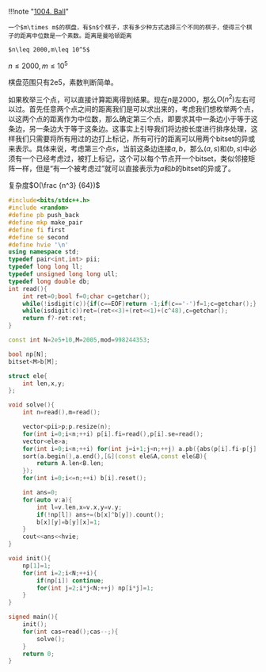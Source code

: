 !!!note "[1004. Ball](http://acm.hdu.edu.cn/contest/problem?cid=1044&pid=1004)"

	一个$m\times m$的棋盘，有$n$个棋子，求有多少种方式选择三个不同的棋子，使得三个棋子的距离中位数是一个素数。距离是曼哈顿距离

	$n\leq 2000,m\leq 10^5$

$n\leq 2000,m\leq 10^5$

棋盘范围只有2e5，素数判断简单。

如果枚举三个点，可以直接计算距离得到结果。现在$n$是$2000$，那么$O(n^2)$左右可以过。首先任意两个点之间的距离我们是可以求出来的，考虑我们想枚举两个点，以这两个点的距离作为中位数，那么确定第三个点，即要求其中一条边小于等于这条边，另一条边大于等于这条边。这事实上引导我们将边按长度进行排序处理，这样我们只需要将所有用过的边打上标记，所有可行的距离可以用两个bitset的异或来表示。具体来说，考虑第三个点$s$，当前这条边连接$a,b$，那么$(a,s)$和$(b,s)$中必须有一个已经考虑过，被打上标记，这个可以每个节点开一个bitset，类似邻接矩阵一样，但是“有一个被考虑过”就可以直接表示为$a$和$b$的bitset的异或了。

复杂度$O(\frac {n^3} {64})$

```cpp
#include<bits/stdc++.h>
#include <random>
#define pb push_back
#define mkp make_pair
#define fi first
#define se second
#define hvie '\n'
using namespace std;
typedef pair<int,int> pii;
typedef long long ll;
typedef unsigned long long ull;
typedef long double db;
int read(){
	int ret=0;bool f=0;char c=getchar();
	while(!isdigit(c)){if(c==EOF)return -1;if(c=='-')f=1;c=getchar();}
	while(isdigit(c))ret=(ret<<3)+(ret<<1)+(c^48),c=getchar();
	return f?-ret:ret;
}

const int N=2e5+10,M=2005,mod=998244353;

bool np[N];
bitset<M>b[M];

struct ele{
	int len,x,y;
};

void solve(){
	int n=read(),m=read();

	vector<pii>p;p.resize(n);
	for(int i=0;i<n;++i) p[i].fi=read(),p[i].se=read();
	vector<ele>a;
	for(int i=0;i<n;++i) for(int j=i+1;j<n;++j) a.pb({abs(p[i].fi-p[j].fi)+abs(p[i].se-p[j].se),i,j});
	sort(a.begin(),a.end(),[&](const ele&A,const ele&B){
		return A.len<B.len;
	});
	for(int i=0;i<=n;++i) b[i].reset();

	int ans=0;
	for(auto v:a){
		int l=v.len,x=v.x,y=v.y;
		if(!np[l]) ans+=(b[x]^b[y]).count();
		b[x][y]=b[y][x]=1;
	}
	cout<<ans<<hvie;
}

void init(){
	np[1]=1;
	for(int i=2;i<N;++i){
		if(np[i]) continue;
		for(int j=2;i*j<N;++j) np[i*j]=1;
	}
}

signed main(){
	init();
	for(int cas=read();cas--;){
		solve();
	}
	return 0;
}
```

